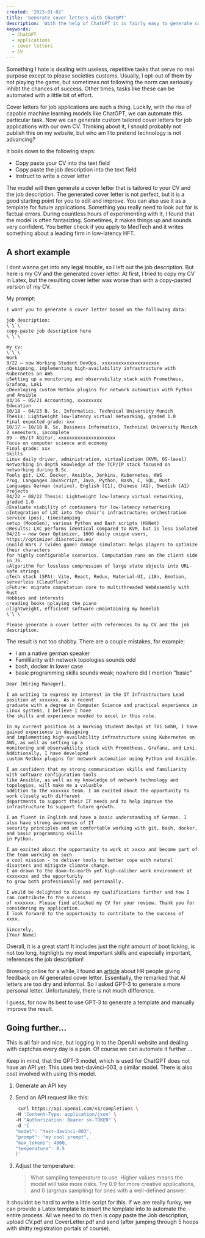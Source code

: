 ```yaml
---
created: '2023-01-02'
title: 'Generate cover letters with ChatGPT'
description: 'With the help of ChatGPT it is fairly easy to generate custom tailored cover letters for job applications with your own CV'
keywords:
  - ChatGPT
  - applications
  - cover letters
  - CV
---
```


Something I hate is dealing with useless, repetitive tasks that serve no real purpose except to please societies customs. Usually, I opt-out of them by not playing the game, but sometimes not following the norm can seriously inhibt the chances of success. Other times, tasks like these can be automated with a little bit of effort.

Cover letters for job applications are such a thing. Luckily, with the rise of capable machine learning models like ChatGPT, we can automate this particular task. Now we can generate custom tailored cover letters for job applications with our own CV. Thinking about it, I should probably not publish this on my website, but who am I to pretend technology is not advancing?

It boils down to the following steps:

- Copy paste your CV into the text field
- Copy paste the job description into the text field
- Instruct to write a cover letter

The model will then generate a cover letter that is tailored to your CV and the job description. The generated cover letter is not perfect, but it is a good starting point for you to edit and improve. You can also use it as a template for future applications. Something you really need to look out for is factual errors. During countless hours of experimenting with it, I found that the model is often fantasizing. Sometimes, it makes things up and sounds very confident. You better check if you apply to MedTech and it writes something about a leading firm in low-latency HFT.

## A short example

I dont wanna get into any legal trouble, so I left out the job description. But here is my CV and the generated cover letter. At first, I tried to copy my CV in Latex, but the resulting cover letter was worse than with a copy-pasted version of my CV.

My prompt:

```
I want you to generate a cover letter based on the following data:

job description:
\`\`\`
copy-paste job description here
\`\`\`

my cv:
\`\`\`
Work
9/22 – now Working Student DevOps, xxxxxxxxxxxxxxxxxxxxx
○Designing, implementing high-availability infrastructure with Kubernetes on AWS
○Setting up a monitoring and observability stack with Prometheus, Grafana, Loki
○Developing custom Netbox plugins for network automation with Python and Ansible
03/16 – 05/21 Accounting, xxxxxxxxx
Education
10/18 – 04/23 B. Sc. Informatics, Technical University Munich
Thesis: Lightweight low-latency virtual networking, graded 1.0
Final expected grade: xxx
10/17 – 10/18 B. Sc. Business Informatics, Technical University Munich
2 semesters, incomplete
09 – 05/17 Abitur, xxxxxxxxxxxxxxxxxxxxx
Focus on computer science and economy
Final grade: xxx
Skills
Linux daily driver, administration, virtualization (KVM, OS-level)
Networking in depth knowledge of the TCP/IP stack focused on networking during B.Sc.
Tools git, LXC, Docker, Ansible, Jenkins, Kubernetes, AWS
Prog. Languages JavaScript, Java, Python, Bash, C, SQL, Rust
Languages German (native), English (C1), Chinese (A1), Swedish (A1)
Projects
04/22 – 08/22 Thesis: Lightweight low-latency virtual networking, graded 1.0
○Evaluate viability of containers for low-latency networking
○Integration of LXC into the chair’s infrastructure; orchestration service (pos), timestamping
setup (MoonGen), various Python and Bash scripts (HVNet)
○Results: LXC performs identical compared to KVM, but is less isolated
04/21 – now Gear Optimizer, 1000 daily unique users, https://optimizer.discretize.eu/
○Guild Wars 2 (video game) damage simulator: helps players to optimize their characters
for highly configurable scenarios. Computation runs on the client side in JS.
○Algorithm for lossless compression of large state objects into URL-safe strings
○Tech stack (SPA): Vite, React, Redux, Material-UI, i18n, Emotion, serverless (Cloudflare)
○Future: migrate computation core to multithreaded WebAssembly with Rust
Hobbies and interests
○reading books ○playing the piano
○lightweight, efficient software ○maintaining my homelab
\`\`\`

Please generate a cover letter with references to my CV and the job description.

```

The result is not too shabby. There are a couple mistakes, for example:

- I am a native german speaker
- Famililarity with network topologies sounds odd
- bash, docker in lower case
- basic programming skills sounds weak; nowhere did I mention "basic"

```
Dear [Hiring Manager],

I am writing to express my interest in the IT Infrastructure Lead position at xxxxxxx. As a recent
graduate with a degree in Computer Science and practical experience in Linux systems, I believe I have
the skills and experience needed to excel in this role.

In my current position as a Working Student DevOps at TV1 GmbH, I have gained experience in designing
and implementing high-availability infrastructure using Kubernetes on AWS, as well as setting up a
monitoring and observability stack with Prometheus, Grafana, and Loki. Additionally, I have developed
custom Netbox plugins for network automation using Python and Ansible.

I am confident that my strong communication skills and familiarity with software configuration tools
like Ansible, as well as my knowledge of network technology and topologies, will make me a valuable
addition to the xxxxxxx team. I am excited about the opportunity to work closely with different
departments to support their IT needs and to help improve the infrastructure to support future growth.

I am fluent in English and have a basic understanding of German. I also have strong awareness of IT
security principles and am comfortable working with git, bash, docker, and basic programming skills
in Python.

I am excited about the opportunity to work at xxxxx and become part of the team working on such
a cool mission - to deliver tools to better cope with natural disasters and mitigate climate change.
I am drawn to the down-to-earth yet high-caliber work environment at xxxxxxxx and the opportunity
to grow both professionally and personally.

I would be delighted to discuss my qualifications further and how I can contribute to the success
of xxxxxxx. Please find attached my CV for your review. Thank you for considering my application.
I look forward to the opportunity to contribute to the success of xxxx.

Sincerely,
[Your Name]
```

Overall, it is a great start! It includes just the right amount of boot licking, is not too long, highlights my most important skills and especially important, references the job description!

Browsing online for a while, I found an [article](https://www.businessinsider.com/chatgpt-job-applications-hiring-managers-job-interview-candidate-2022-12) about HR people giving feedback on AI generated cover letter. Essentially, the remarked that AI letters are too dry and informal. So I asked GPT-3 to generate a more personal letter. Unfortunately, there is not much difference.

I guess, for now its best to use GPT-3 to generate a template and manually improve the result.

## Going further...

This is all fair and nice, but logging in to the OpenAI website and dealing with captchas every day is a pain. Of course we can automate it further ...

Keep in mind, that the GPT-3 model, which is used for ChatGPT does not have an API yet. This uses text-davinci-003, a similar model. There is also cost involved with using this model.

1. Generate an API key
2. Send an API request like this:

   ```bash
    curl https://api.openai.com/v1/completions \
   -H 'Content-Type: application/json' \
   -H "Authorization: Bearer sk-TOKEN" \
   -d '{
   "model": "text-davinci-003",
   "prompt": "my cool prompt",
   "max_tokens": 4000,
   "temperature": 0.5
   }'
   ```

3. Adjust the temperature:
   > What sampling temperature to use. Higher values means the model will take more risks. Try 0.9 for more creative applications, and 0 (argmax sampling) for ones with a well-defined answer.

It shouldnt be hard to write a little script for this. If we are really funky, we can provide a Latex template to insert the template into to automate the entire process. All we need to do then is copy paste the Job description, upload CV.pdf and CoverLetter.pdf and send (after jumping through 5 hoops with shitty registration portals of course).
